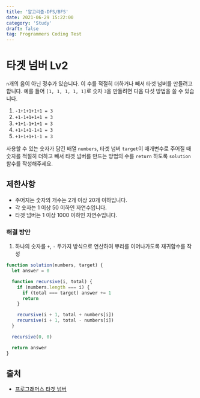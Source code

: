 ```yaml
---
title: '알고리즘-DFS/BFS'
date: 2021-06-29 15:22:00
category: 'Study'
draft: false
tag: Programmers Coding Test
---
```


# 타겟 넘버 Lv2

`n`개의 음이 아닌 정수가 있습니다. 이 수를 적절히 더하거나 빼서 타겟 넘버를 만들려고 합니다. 예를 들어 `[1, 1, 1, 1, 1]`로 숫자 `3`을 만들려면 다음 다섯 방법을 쓸 수 있습니다.

1. `-1+1+1+1+1 = 3`
2. `+1-1+1+1+1 = 3`
3. `+1+1-1+1+1 = 3`
4. `+1+1+1-1+1 = 3`
5. `+1+1+1+1-1 = 3`

사용할 수 있는 숫자가 담긴 배열 `numbers`, 타겟 넘버 `target`이 매개변수로 주어질 때 숫자를 적절히 더하고 빼서 타겟 넘버를 만드는 방법의 수를 `return` 하도록 `solution` 함수를 작성해주세요.

## 제한사항

- 주어지는 숫자의 개수는 2개 이상 20개 이하입니다.
- 각 숫자는 1 이상 50 이하인 자연수입니다.
- 타겟 넘버는 1 이상 1000 이하인 자연수입니다.

### 해결 방안

1. 하나의 숫자를 `+`, `-` 두가지 방식으로 연산하여 뿌리를 이어나가도록 재귀함수를 작성

```ts
function solution(numbers, target) {
  let answer = 0

  function recursive(i, total) {
    if (numbers.length === i) {
      if (total === target) answer += 1
      return
    }

    recursive(i + 1, total + numbers[i])
    recursive(i + 1, total - numbers[i])
  }

  recursive(0, 0)

  return answer
}
```

## 출처

- [프로그래머스 타겟 넘버](https://programmers.co.kr/learn/courses/30/lessons/43165/solution_groups?language=javascript&type=my)
